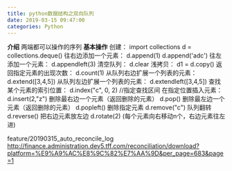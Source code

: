 ```yaml
---
title: python数据结构之双向队列
date: 2019-03-15 09:47:00
categories: Python
---
```

**介绍**
两端都可以操作的序列
**基本操作**
创建：
import collections
d = collections.deque()
往右边添加一个元素：
d.append(1)
d.append('adc')
往左添加一个元素：
d.appendleft(3)
清空队列：
d.clear
浅拷贝：
d1 = d.copy()
返回指定元素的出现次数：
d.count(1)
从队列右边扩展一个列表的元素：
d.extend([3,4,5])
从队列左边扩展一个列表的元素：
d.extendleft([3,4,5])
查找某个元素的索引位置：
d.index("c", 0, 2) //指定查找区间
在指定位置插入元素：
d.insert(2,"z")
删除最右边一个元素（返回删除的元素）
d.pop()
删除最左边一个元素（返回删除的元素）
d.popleft()
删除指定元素
d.remove("c")
队列翻转
d.reverse()
把右边元素放左边
d.rotate(2) (每个元素向右移动n个，右边元素往左进)


feature/20190315_auto_reconcile_log
http://finance.administration.dev5.tff.com/reconciliation/download?platform=%E9%A9%AC%E8%9C%82%E7%AA%9D&per_page=683&page=1
